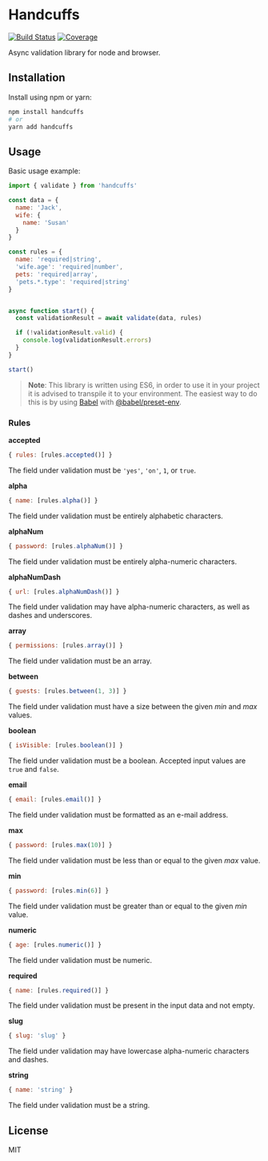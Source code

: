 # Handcuffs

[![Build Status](https://travis-ci.org/vladshcherbin/handcuffs.svg?branch=master)](https://travis-ci.org/vladshcherbin/handcuffs)
[![Coverage](https://codecov.io/gh/vladshcherbin/handcuffs/branch/master/graph/badge.svg)](https://codecov.io/gh/vladshcherbin/handcuffs)

Async validation library for node and browser.

## Installation

Install using npm or yarn:

```bash
npm install handcuffs
# or
yarn add handcuffs
```

## Usage

Basic usage example:

```js
import { validate } from 'handcuffs'

const data = {
  name: 'Jack',
  wife: {
    name: 'Susan'
  }
}

const rules = {
  name: 'required|string',
  'wife.age': 'required|number',
  pets: 'required|array',
  'pets.*.type': 'required|string'
}


async function start() {
  const validationResult = await validate(data, rules)

  if (!validationResult.valid) {
    console.log(validationResult.errors)
  }
}

start()
```

> **Note**: This library is written using ES6, in order to use it in your project it is advised to transpile it to your environment. The easiest way to do this is by using [Babel](https://babeljs.io) with [@babel/preset-env](https://github.com/babel/babel/tree/master/packages/babel-preset-env).

### Rules

**accepted**

```js
{ rules: [rules.accepted()] }
```

The field under validation must be `'yes'`, `'on'`, `1`, or `true`.

**alpha**

```js
{ name: [rules.alpha()] }
```

The field under validation must be entirely alphabetic characters.

**alphaNum**

```js
{ password: [rules.alphaNum()] }
```

The field under validation must be entirely alpha-numeric characters.

**alphaNumDash**

```js
{ url: [rules.alphaNumDash()] }
```

The field under validation may have alpha-numeric characters, as well as dashes and underscores.

**array**

```js
{ permissions: [rules.array()] }
```

The field under validation must be an array.

**between**

```js
{ guests: [rules.between(1, 3)] }
```

The field under validation must have a size between the given *min* and *max* values.

**boolean**

```js
{ isVisible: [rules.boolean()] }
```

The field under validation must be a boolean. Accepted input values are `true` and `false`.

**email**

```js
{ email: [rules.email()] }
```

The field under validation must be formatted as an e-mail address.

**max**

```js
{ password: [rules.max(10)] }
```

The field under validation must be less than or equal to the given *max* value.

**min**

```js
{ password: [rules.min(6)] }
```

The field under validation must be greater than or equal to the given *min* value.

**numeric**

```js
{ age: [rules.numeric()] }
```

The field under validation must be numeric.

**required**

```js
{ name: [rules.required()] }
```

The field under validation must be present in the input data and not empty.

**slug**

```js
{ slug: 'slug' }
```

The field under validation may have lowercase alpha-numeric characters and dashes.

**string**

```js
{ name: 'string' }
```

The field under validation must be a string.

## License

MIT
